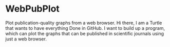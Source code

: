 # WebPubPlot
Plot publication-quality graphs from a web browser.
Hi there,
I am a Turtle that wants to have everything Done in GitHub. I want to build up a program, which can plot the graphs that can be published in scientific journals using just a web browser.  

